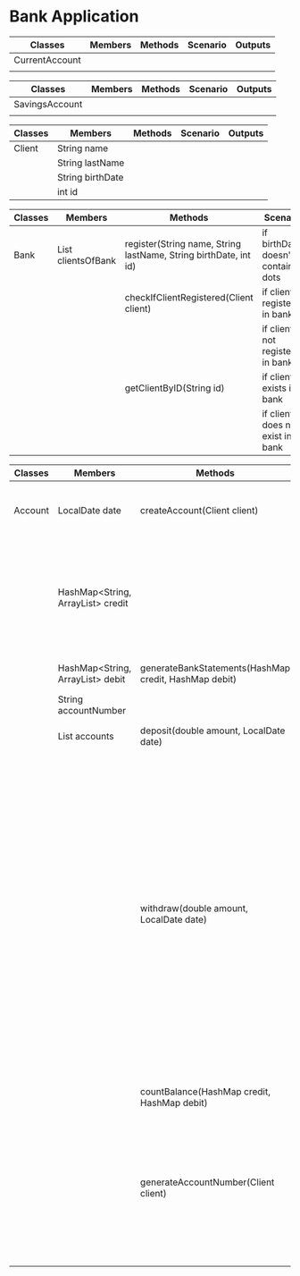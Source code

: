 # Bank Application

| Classes        | Members | Methods | Scenario | Outputs |
|----------------|---------|---------|----------|---------|
| CurrentAccount |         |         |          |         |
|                |         |         |          |         |

| Classes        | Members | Methods | Scenario | Outputs |
|----------------|---------|---------|----------|---------|
| SavingsAccount |         |         |          |         |
|                |         |         |          |         |

| Classes | Members          | Methods | Scenario | Outputs |
|---------|------------------|---------|----------|---------|
| Client  | String name      |         |          |         |
|         | String lastName  |         |          |         |
|         | String birthDate |         |          |         |
|         | int id           |         |          |         |

| Classes | Members                    | Methods                                                          | Scenario                           | Outputs   |
|---------|----------------------------|------------------------------------------------------------------|------------------------------------|-----------|
| Bank    | List<Client> clientsOfBank | register(String name, String lastName, String birthDate, int id) | if birthDate doesn't contains dots | Exception |
|         |                            | checkIfClientRegistered(Client client)                           | if client registered in bank       | true      |
|         |                            |                                                                  | if client not registered in bank   | false     |
|         |                            | getClientByID(String id)                                         | if client exists in bank           | Client    |
|         |                            |                                                                  | if client does not exist in bank   | null      |

| Classes | Members                                   | Methods                                               | Scenario                                                                              | Outputs |
|---------|-------------------------------------------|-------------------------------------------------------|---------------------------------------------------------------------------------------|---------|
| Account | LocalDate date                            | createAccount(Client client)                          | if client exists generate account number                                              | String  |
|         | HashMap<String, ArrayList<Double>> credit |                                                       | if client does not exists return String "To create account you need to be registered" | String  |
|         | HashMap<String, ArrayList<Double>> debit  | generateBankStatements(HashMap credit, HashMap debit) | create String statement                                                               | String  |
|         | String accountNumber                      |                                                       |                                                                                       |         |
|         | List<String> accounts                     | deposit(double amount, LocalDate date)                | if amount and date given                                                              | String  |
|         |                                           |                                                       | if amount given and date not set current date                                         | String  |
|         |                                           |                                                       | if amount and date not given or date given without amount                             | String  |
|         |                                           | withdraw(double amount, LocalDate date)               | if amount and date given                                                              | String  |
|         |                                           |                                                       | if amount given and date not set current date                                         | String  |
|         |                                           |                                                       | if amount and date not given or date given without amount                             | String  |
|         |                                           | countBalance(HashMap credit, HashMap debit)           | if credit and debit is not empty                                                      | double  |
|         |                                           |                                                       | if credit and debit is empty                                                          | 0.00    |
|         |                                           | generateAccountNumber(Client client)                  | if client is not null create account number                                           | String  |
|         |                                           |                                                       | if client is null return empty String                                                 | String  |